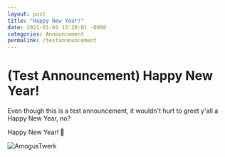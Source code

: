 ```yaml
---
layout: post
title: "Happy New Year!"
date: 2021-01-01 13:20:01 -0000
categories: Announcement
permalink: /testannouncement
---
```

# (Test Announcement) Happy New Year!

Even though this is a test announcement, it wouldn't hurt to greet y'all a Happy New Year, no?

Happy New Year! 🎉

![AmogusTwerk](https://c.tenor.com/O_x4UCmt5p0AAAAC/among-us-twerk.gif)
